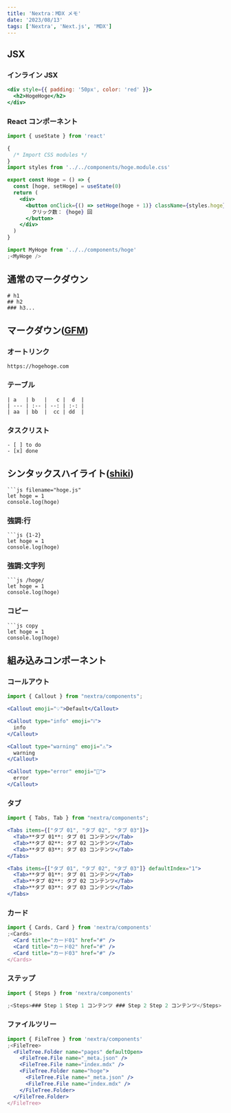 ```yaml
---
title: 'Nextra：MDX メモ'
date: '2023/08/13'
tags: ['Nextra', 'Next.js', 'MDX']
---
```


## JSX

### インライン JSX

```jsx
<div style={{ padding: '50px', color: 'red' }}>
  <h2>HogeHoge</h2>
</div>
```

### React コンポーネント

```jsx
import { useState } from 'react'

{
  /* Import CSS modules */
}
import styles from '../../components/hoge.module.css'

export const Hoge = () => {
  const [hoge, setHoge] = useState(0)
  return (
    <div>
      <button onClick={() => setHoge(hoge + 1)} className={styles.hoge}>
        クリック数： {hoge} 回
      </button>
    </div>
  )
}
```

```jsx
import MyHoge from '../../components/hoge'
;<MyHoge />
```

## 通常のマークダウン

```
# h1
## h2
### h3...
```

## マークダウン([GFM](https://github.github.com/gfm/))

### オートリンク

```
https://hogehoge.com
```

### テーブル

```
| a   | b   |   c |  d  |
| --- | :-- | --: | :-: |
| aa  | bb  |  cc | dd  |
```

### タスクリスト

```
- [ ] to do
- [x] done
```

## シンタックスハイライト([shiki](https://shiki.matsu.io/))

````
```js filename="hoge.js"
let hoge = 1
console.log(hoge)
````

### 強調:行

````
```js {1-2}
let hoge = 1
console.log(hoge)
````

### 強調:文字列

````
```js /hoge/
let hoge = 1
console.log(hoge)
````

### コピー

````
```js copy
let hoge = 1
console.log(hoge)
````

## 組み込みコンポーネント

### コールアウト

```jsx
import { Callout } from "nextra/components";

<Callout emoji="💡">Default</Callout>

<Callout type="info" emoji="ℹ️">
  info
</Callout>

<Callout type="warning" emoji="⚠️">
  warning
</Callout>

<Callout type="error" emoji="️🚫">
  error
</Callout>
```

### タブ

```jsx
import { Tabs, Tab } from "nextra/components";

<Tabs items={["タブ 01", "タブ 02", "タブ 03"]}>
  <Tab>**タブ 01**: タブ 01 コンテンツ</Tab>
  <Tab>**タブ 02**: タブ 02 コンテンツ</Tab>
  <Tab>**タブ 03**: タブ 03 コンテンツ</Tab>
</Tabs>

<Tabs items={["タブ 01", "タブ 02", "タブ 03"]} defaultIndex="1">
  <Tab>**タブ 01**: タブ 01 コンテンツ</Tab>
  <Tab>**タブ 02**: タブ 02 コンテンツ</Tab>
  <Tab>**タブ 03**: タブ 03 コンテンツ</Tab>
</Tabs>
```

### カード

```jsx
import { Cards, Card } from 'nextra/components'
;<Cards>
  <Card title="カード01" href="#" />
  <Card title="カード02" href="#" />
  <Card title="カード03" href="#" />
</Cards>
```

### ステップ

```jsx
import { Steps } from 'nextra/components'

;<Steps>### Step 1 Step 1 コンテンツ ### Step 2 Step 2 コンテンツ</Steps>
```

### ファイルツリー

```jsx
import { FileTree } from 'nextra/components'
;<FileTree>
  <FileTree.Folder name="pages" defaultOpen>
    <FileTree.File name="_meta.json" />
    <FileTree.File name="index.mdx" />
    <FileTree.Folder name="hoge">
      <FileTree.File name="_meta.json" />
      <FileTree.File name="index.mdx" />
    </FileTree.Folder>
  </FileTree.Folder>
</FileTree>
```
